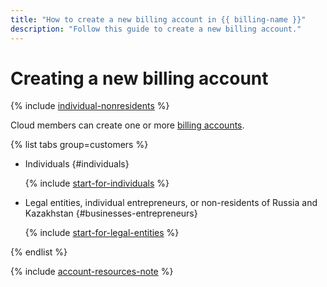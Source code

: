```yaml
---
title: "How to create a new billing account in {{ billing-name }}"
description: "Follow this guide to create a new billing account."
---
```


# Creating a new billing account

{% include [individual-nonresidents](../../_includes/billing/individual-nonresidents.md) %}

Cloud members can create one or more [billing accounts](../concepts/billing-account.md).

{% list tabs group=customers %}

- Individuals {#individuals}

   {% include [start-for-individuals](../../_includes/billing/billing-account-create-individual.md) %}

- Legal entities, individual entrepreneurs, or non-residents of Russia and Kazakhstan {#businesses-entrepreneurs}

   {% include [start-for-legal-entities](../../_includes/billing/billing-account-create-legal-entities.md) %}

{% endlist %}

{% include [account-resources-note](../_includes/account-resources-note.md) %}
